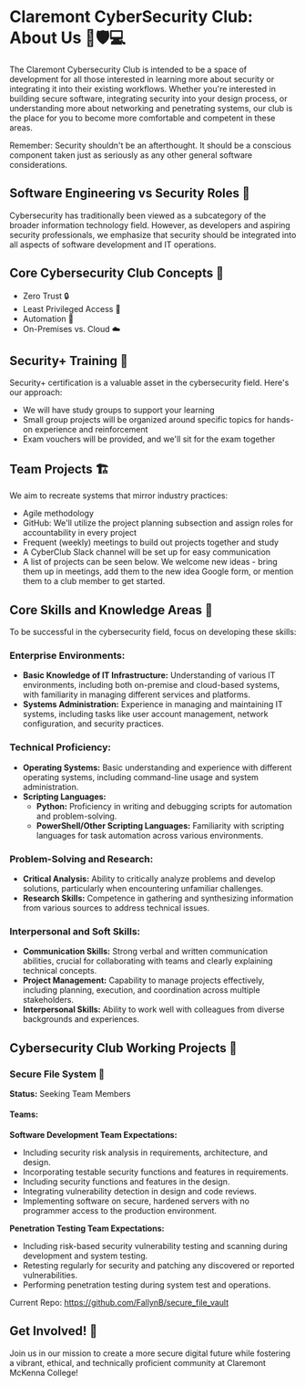 # Claremont CyberSecurity Club: About Us 🌟🛡️💻

The Claremont Cybersecurity Club is intended to be a space of development for all those interested in learning more about security or integrating it into their existing workflows. Whether you're interested in building secure software, integrating security into your design process, or understanding more about networking and penetrating systems, our club is the place for you to become more comfortable and competent in these areas.

Remember: Security shouldn't be an afterthought. It should be a conscious component taken just as seriously as any other general software considerations.

## Software Engineering vs Security Roles 🔄

Cybersecurity has traditionally been viewed as a subcategory of the broader information technology field. However, as developers and aspiring security professionals, we emphasize that security should be integrated into all aspects of software development and IT operations.

## Core Cybersecurity Club Concepts 🎯

- Zero Trust 🔒
- Least Privileged Access 🔑
- Automation 🤖
- On-Premises vs. Cloud ☁️

## Security+ Training 📝

Security+ certification is a valuable asset in the cybersecurity field. Here's our approach:

- We will have study groups to support your learning
- Small group projects will be organized around specific topics for hands-on experience and reinforcement
- Exam vouchers will be provided, and we'll sit for the exam together

## Team Projects 🏗️

We aim to recreate systems that mirror industry practices:

- Agile methodology
- GitHub: We'll utilize the project planning subsection and assign roles for accountability in every project
- Frequent (weekly) meetings to build out projects together and study
- A CyberClub Slack channel will be set up for easy communication
- A list of projects can be seen below. We welcome new ideas - bring them up in meetings, add them to the new idea Google form, or mention them to a club member to get started.

## Core Skills and Knowledge Areas 💪

To be successful in the cybersecurity field, focus on developing these skills:

### Enterprise Environments:
- **Basic Knowledge of IT Infrastructure:** Understanding of various IT environments, including both on-premise and cloud-based systems, with familiarity in managing different services and platforms.
- **Systems Administration:** Experience in managing and maintaining IT systems, including tasks like user account management, network configuration, and security practices.

### Technical Proficiency:
- **Operating Systems:** Basic understanding and experience with different operating systems, including command-line usage and system administration.
- **Scripting Languages:**
  - **Python:** Proficiency in writing and debugging scripts for automation and problem-solving.
  - **PowerShell/Other Scripting Languages:** Familiarity with scripting languages for task automation across various environments.

### Problem-Solving and Research:
- **Critical Analysis:** Ability to critically analyze problems and develop solutions, particularly when encountering unfamiliar challenges.
- **Research Skills:** Competence in gathering and synthesizing information from various sources to address technical issues.

### Interpersonal and Soft Skills:
- **Communication Skills:** Strong verbal and written communication abilities, crucial for collaborating with teams and clearly explaining technical concepts.
- **Project Management:** Capability to manage projects effectively, including planning, execution, and coordination across multiple stakeholders.
- **Interpersonal Skills:** Ability to work well with colleagues from diverse backgrounds and experiences.

## Cybersecurity Club Working Projects 🚧

### Secure File System 📁
**Status:** Seeking Team Members

#### Teams:
**Software Development Team Expectations:**
- Including security risk analysis in requirements, architecture, and design.
- Incorporating testable security functions and features in requirements.
- Including security functions and features in the design.
- Integrating vulnerability detection in design and code reviews.
- Implementing software on secure, hardened servers with no programmer access to the production environment.

**Penetration Testing Team Expectations:**
- Including risk-based security vulnerability testing and scanning during development and system testing.
- Retesting regularly for security and patching any discovered or reported vulnerabilities.
- Performing penetration testing during system test and operations.

Current Repo: https://github.com/FallynB/secure_file_vault


## Get Involved! 🚀

Join us in our mission to create a more secure digital future while fostering a vibrant, ethical, and technically proficient community at Claremont McKenna College!